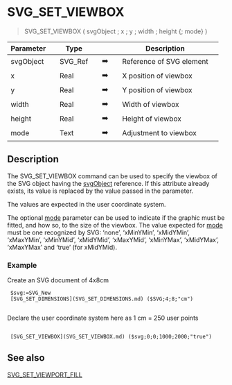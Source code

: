 <!-- SVG_SET_VIEWBOX ( objectID ; x ; y ; width ; height ; preserveAspectRatio )
 -> objectID (Text)
 -> x (Real)
 -> y (Real)
 -> width (Real)
 -> height (Real)
 -> preserveAspectRatio (Text)-->
# SVG_SET_VIEWBOX

> SVG_SET_VIEWBOX ( svgObject ; x ; y ; width ; height {; mode} )

| Parameter |     | Type |     |     |     | Description |     |
| --- | --- | --- | --- | --- | --- | --- | --- |
| svgObject |     | SVG_Ref |     | ➡️ |     | Reference of SVG element |     |
| x   |     | Real |     | ➡️ |     | X position of viewbox |     |
| y   |     | Real |     | ➡️ |     | Y position of viewbox |     |
| width |     | Real |     | ➡️ |     | Width of viewbox |     |
| height |     | Real |     | ➡️ |     | Height of viewbox |     |
| mode |     | Text |     | ➡️ |     | Adjustment to viewbox |     |

## Description

The SVG_SET_VIEWBOX command can be used to specify the viewbox of the SVG object having the [svgObject](# "Reference of SVG element") reference. If this attribute already exists, its value is replaced by the value passed in the parameter.

The values are expected in the user coordinate system.

The optional [mode](# "Adjustment to viewbox") parameter can be used to indicate if the graphic must be fitted, and how so, to the size of the viewbox. The value expected for [mode](# "Adjustment to viewbox") must be one recognized by SVG: ‘none’, ‘xMinYMin’, ‘xMidYMin’, ‘xMaxYMin’, ‘xMinYMid’, ‘xMidYMid’, ‘xMaxYMid’, ‘xMinYMax’, ‘xMidYMax’, ‘xMaxYMax’ and ‘true’ (for xMidYMid).

### Example  


Create an SVG document of 4x8cm  
```4d
 $svg:=SVG_New
 [SVG_SET_DIMENSIONS](SVG_SET_DIMENSIONS.md) ($SVG;4;8;"cm")  
  
```
Declare the user coordinate system here as 1 cm = 250 user points  
```4d

 [SVG_SET_VIEWBOX](SVG_SET_VIEWBOX.md) ($svg;0;0;1000;2000;"true")
```


  
  

## See also 

[SVG_SET_VIEWPORT_FILL](SVG_SET_VIEWPORT_FILL.md)
